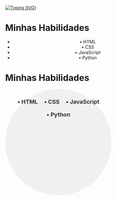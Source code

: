 [![Typing SVG](https://readme-typing-svg.herokuapp.com?font=Fira+Code&pause=1000&width=435&lines=ola+bem+vindo+ao+meu+github)](https://git.io/typing-svg)}

# Minhas Habilidades
<div align="center">
  <ul>
    <li>• HTML</li>
    <li>• CSS</li>
    <li>• JavaScript</li>
    <li>• Python</li>
    <!-- Adicione suas habilidades aqui -->
  </ul>
</div>

# Minhas Habilidades
<div align="center" style="width: 300px; height: 300px; border-radius: 50%; background-color: #f0f0f0; padding: 20px;">
  <ul style="list-style: none; padding: 0; margin: 0; display: flex; flex-wrap: wrap; justify-content: center;">
    <li style="margin: 10px; font-size: 18px; font-weight: bold; color: #333;">• HTML</li>
    <li style="margin: 10px; font-size: 18px; font-weight: bold; color: #333;">• CSS</li>
    <li style="margin: 10px; font-size: 18px; font-weight: bold; color: #333;">• JavaScript</li>
    <li style="margin: 10px; font-size: 18px; font-weight: bold; color: #333;">• Python</li>
    <!-- Adicione suas habilidades aqui -->
  </ul>
</div>
